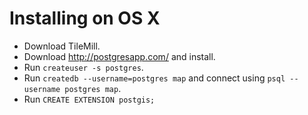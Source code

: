 # Installing on OS X

* Download TileMill.
* Download http://postgresapp.com/ and install.
* Run `createuser -s postgres`.
* Run `createdb --username=postgres map` and connect using `psql --username postgres map`.
* Run `CREATE EXTENSION postgis;`

